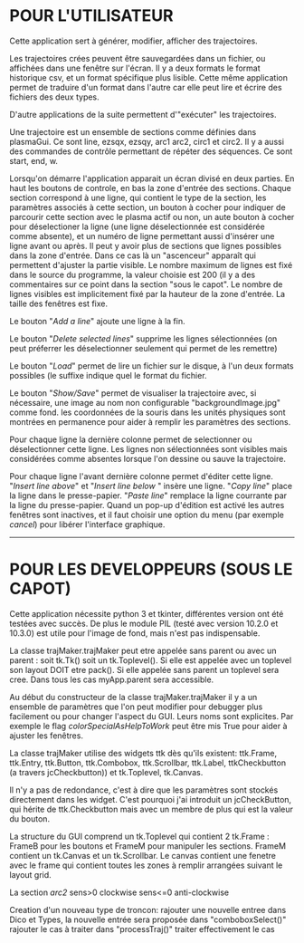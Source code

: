 # POUR L'UTILISATEUR #

Cette application sert à générer, modifier, afficher des trajectoires.

Les trajectoires crées peuvent être sauvegardées dans un fichier, ou
affichées dans une fenêtre sur l'écran. Il y a deux formats le format
historique csv, et un format spécifique plus lisible. Cette même
application permet de traduire d'un format dans l'autre car elle
peut lire et écrire des fichiers des deux types.

D'autre applications de la suite permettent d'"exécuter" les trajectoires.

Une trajectoire est un ensemble de sections comme définies dans plasmaGui.
Ce sont line, ezsqx, ezsqy, arc1 arc2, circ1 et circ2.
Il y a aussi des commandes de contrôle permettant de répéter des séquences.
Ce sont start, end, w.

Lorsqu'on démarre l'application apparait un écran divisé en deux parties.
En haut les boutons de controle, en bas la zone d'entrée des sections.
Chaque section correspond à une ligne, qui contient le type de la section,
les paramètres associés à cette section, un bouton à cocher pour indiquer
de parcourir cette section avec le plasma actif ou non, un aute bouton à
cocher pour déselectioner la ligne (une ligne déselectionnée est considérée
comme absente), et un numéro de ligne permettant aussi d'insérer une ligne
avant ou après. Il peut y avoir plus de sections que lignes possibles dans
la zone d'entrée. Dans ce cas là un "ascenceur" apparaît qui permettent
d'ajuster la partie visible. Le nombre maximum de lignes est fixé dans le
source du programme, la valeur choisie est 200 (il y a des commentaires sur
ce point dans la section "sous le capot". Le nombre de lignes visibles
est implicitement fixé par la hauteur de la zone d'entrée. La taille des
fenêtres est fixe. 

Le bouton "*Add a line*" ajoute une ligne à la fin.

Le bouton "*Delete selected lines*" supprime les lignes sélectionnées (on peut
préferrer les déselectionner seulement qui permet de les remettre)

Le bouton "*Load*" permet de lire un fichier sur le disque, à l'un
deux formats possibles (le suffixe indique quel le format du fichier.

Le bouton "*Show/Save*" permet de visualiser la trajectoire avec, si
nécessaire, une image au nom non configurable "backgroundImage.jpg" 
comme fond. les coordonnées de la souris dans les unités physiques sont
montrées en permanence pour aider à remplir les paramètres des
sections.

Pour chaque ligne la dernière colonne permet de selectionner ou
déselectionner cette ligne. Les lignes non sélectionnées sont visibles
mais considérées comme absentes lorsque l'on dessine ou sauve la
trajectoire.

Pour chaque ligne l'avant dernière colonne permet d'éditer cette ligne.
"*Insert line above*" et "*Insert line below* " insère une ligne.
"*Copy line*" place la ligne dans le presse-papier. "*Paste line*"
remplace la ligne courrante par la ligne du presse-papier.
Quand un pop-up d'édition est activé les autres fenêtres sont
inactives, et il faut choisir une option du menu (par exemple *cancel*) pour
libérer l'interface graphique.

--------------------------------------------------------------
# POUR LES DEVELOPPEURS (SOUS LE CAPOT) #

Cette application nécessite python 3 et tkinter, différentes version
ont été testées avec succès. De plus le module PIL (testé avec version 10.2.0 et
10.3.0) est utile pour l'image de fond, mais n'est pas indispensable.

La classe trajMaker.trajMaker peut etre appelée sans parent ou avec un parent :
soit tk.Tk() soit un tk.Toplevel(). Si elle est appelée avec un
toplevel son layout DOIT etre pack(). Si elle appelée sans parent un
toplevel sera cree. Dans tous les cas myApp.parent sera accessible.

Au début du constructeur de la classe trajMaker.trajMaker il y a un
ensemble de paramètres que l'on peut modifier pour debugger plus
facilement ou pour changer l'aspect du GUI. Leurs noms sont explicites.
Par exemple le flag *colorSpecialAsHelpToWork* peut être mis True pour
aider à ajuster les fenêtres.

La classe trajMaker utilise des widgets ttk dès qu'ils existent:
ttk.Frame, ttk.Entry, ttk.Button, ttk.Combobox, ttk.Scrollbar,
ttk.Label, ttkCheckbutton (a travers jcCheckbutton))
et tk.Toplevel, tk.Canvas.

Il n'y a pas de redondance, c'est à dire que les paramètres sont
stockés directement dans les widget. C'est pourquoi j'ai introduit un
jcCheckButton, qui hérite de ttk.Checkbutton mais avec un membre de
plus qui est la valeur du bouton.

La structure du GUI comprend un tk.Toplevel qui contient 2 tk.Frame :
FrameB pour les boutons et FrameM pour manipuler les sections.
FrameM contient un tk.Canvas et un tk.Scrollbar. Le canvas contient
une fenetre avec le frame qui contient toutes les zones à remplir
arrangées suivant le layout grid. 

La section *arc2* sens>0 clockwise sens<=0 anti-clockwise

Creation d'un nouveau type de troncon:
	rajouter une nouvelle entree dans Dico et Types, la nouvelle entrée sera proposée 
	dans "comboboxSelect()" rajouter le cas à traiter
	dans "processTraj()" traiter effectivement le cas
